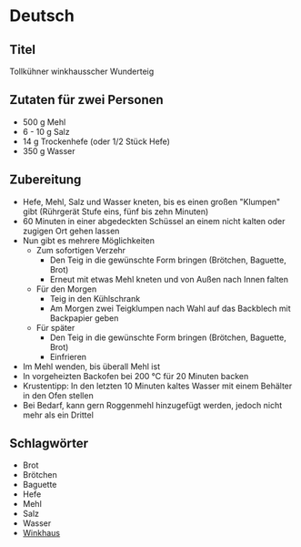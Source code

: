 # Deutsch

## Titel

Tollkühner winkhausscher Wunderteig

## Zutaten für zwei Personen

* 500 g Mehl
* 6 - 10 g Salz
* 14 g Trockenhefe (oder 1/2 Stück Hefe)
* 350 g Wasser

## Zubereitung

* Hefe, Mehl, Salz und Wasser kneten, bis es einen großen "Klumpen" gibt (Rührgerät Stufe eins, fünf bis zehn Minuten)
* 60 Minuten in einer abgedeckten Schüssel an einem nicht kalten oder zugigen Ort gehen lassen
* Nun gibt es mehrere Möglichkeiten
    * Zum sofortigen Verzehr
        * Den Teig in die gewünschte Form bringen (Brötchen, Baguette, Brot)
        * Erneut mit etwas Mehl kneten und von Außen nach Innen falten
    * Für den Morgen
        * Teig in den Kühlschrank
        * Am Morgen zwei Teigklumpen nach Wahl auf das Backblech mit Backpapier geben
    * Für später
        * Den Teig in die gewünschte Form bringen (Brötchen, Baguette, Brot)
        * Einfrieren
* Im Mehl wenden, bis überall Mehl ist
* In vorgeheizten Backofen bei 200 °C für 20 Minuten backen
* Krustentipp: In den letzten 10 Minuten kaltes Wasser mit einem Behälter in den Ofen stellen
* Bei Bedarf, kann gern Roggenmehl hinzugefügt werden, jedoch nicht mehr als ein Drittel

## Schlagwörter

* Brot
* Brötchen
* Baguette
* Hefe
* Mehl
* Salz
* Wasser
* [Winkhaus](https://github.com/dirkwinkhaus)
